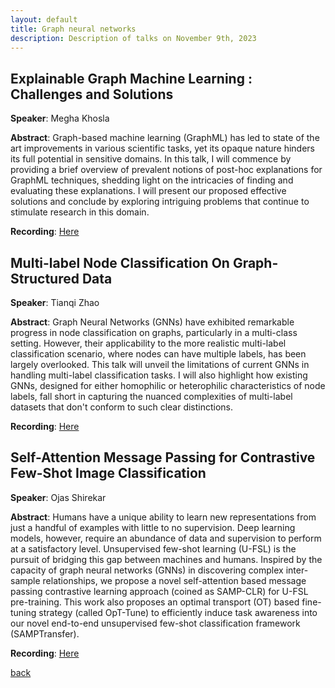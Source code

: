 ```yaml
---
layout: default
title: Graph neural networks
description: Description of talks on November 9th, 2023
---
```


## Explainable Graph Machine Learning : Challenges and Solutions

**Speaker**: Megha Khosla

**Abstract**: Graph-based machine learning (GraphML) has led to state of the art  improvements in various scientific tasks, yet its opaque nature hinders its full potential in sensitive domains. In this talk, I will commence by providing a brief overview of prevalent notions of post-hoc explanations for GraphML techniques, shedding light on the intricacies of finding and evaluating these explanations. I will present our proposed effective solutions and conclude by exploring intriguing problems that continue to stimulate research in this domain.

**Recording**: [Here](https://www.youtube.com/watch?v=J5UDZ3Ln7ac&list=PLdzxeAZte_YvxvSCBiQyDdyO8muNHWnLr&index=6)



## Multi-label Node Classification On Graph-Structured Data


**Speaker**: Tianqi Zhao

**Abstract**: Graph Neural Networks (GNNs) have exhibited remarkable progress in node classification on graphs, particularly in a multi-class setting. However, their applicability to the more realistic multi-label classification scenario, where nodes can have multiple labels, has been largely overlooked. This talk will unveil the limitations of current GNNs in handling multi-label classification tasks. I will also highlight how existing GNNs, designed for either homophilic or heterophilic characteristics of node labels, fall short in capturing the nuanced complexities of multi-label datasets that don't conform to such clear distinctions.

**Recording**: [Here](https://www.youtube.com/watch?v=eGjqgAKEf1o&list=PLdzxeAZte_YvxvSCBiQyDdyO8muNHWnLr&index=7)



## Self-Attention Message Passing for Contrastive Few-Shot Image Classification


**Speaker**: Ojas Shirekar

**Abstract**: Humans have a unique ability to learn new representations from just a handful of examples with little to no supervision. Deep learning models, however, require an abundance of data and supervision to perform at a satisfactory level. Unsupervised few-shot learning (U-FSL) is the pursuit of bridging this gap between machines and humans. Inspired by the capacity of graph neural networks (GNNs) in discovering complex inter-sample relationships, we propose a novel self-attention based message passing contrastive learning approach (coined as SAMP-CLR) for U-FSL pre-training. This work also proposes an optimal transport (OT) based fine-tuning strategy (called OpT-Tune) to efficiently induce task awareness into our novel end-to-end unsupervised few-shot classification framework (SAMPTransfer).



**Recording**: [Here](https://www.youtube.com/watch?v=1RyKfa002z8&list=PLdzxeAZte_YvxvSCBiQyDdyO8muNHWnLr&index=6&ab_channel=Elvinisufi)





[back](../)
